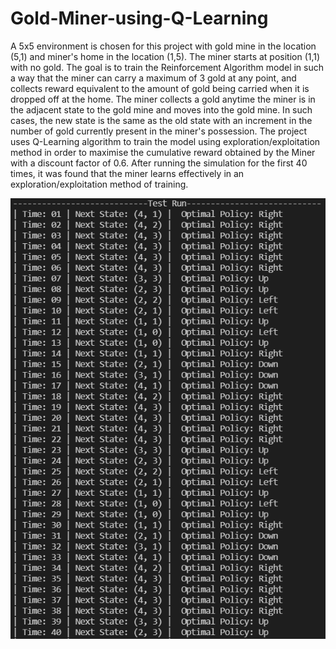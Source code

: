 # Gold-Miner-using-Q-Learning
A 5x5 environment is chosen for this project with gold mine in the location (5,1) and miner's home in the location (1,5). The miner starts at position (1,1) with no gold. The goal is to train the Reinforcement Algorithm model in such a way that the miner can carry a maximum of 3 gold at any point, and collects reward equivalent to the amount of gold being carried when it is dropped off at the home. The miner collects a gold anytime the miner is in the adjacent state to the gold mine and moves into the gold mine. In such cases, the new state is the same as the old state with an increment in the number of gold currently present in the miner's possession. The project uses Q-Learning algorithm to train the model using exploration/exploitation method in order to maximise the cumulative reward obtained by the Miner with a discount factor of 0.6. After running the simulation for the first 40 times, it was found that the miner learns effectively in an exploration/exploitation method of training.

<p align="center">
  <img src="https://github.com/ssakhash/Gold-Miner-using-Q-Learning/blob/main/Output.png" />
</p>
